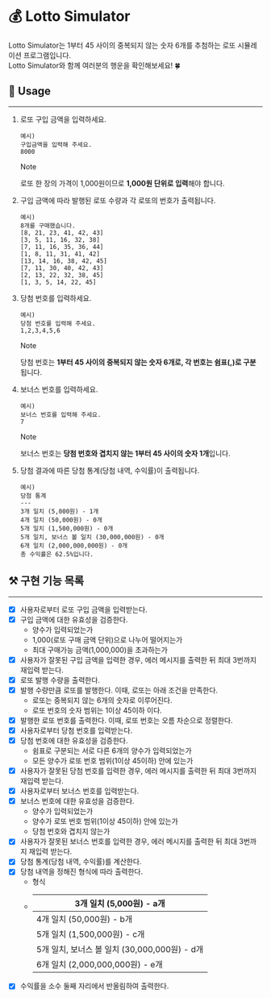 # :moneybag: Lotto Simulator  

Lotto Simulator는 1부터 45 사이의 중복되지 않는 숫자 6개를 추첨하는 로또 시뮬레이션 프로그램입니다.  
Lotto Simulator와 함께 여러분의 행운을 확인해보세요! :four_leaf_clover:  

## :rocket: Usage  

---
1. 로또 구입 금액을 입력하세요.
    ```
    예시) 
    구입금액을 입력해 주세요.
    8000
    ```
    > [!NOTE]  
    > 로또 한 장의 가격이 1,000원이므로 **1,000원 단위로 입력**해야 합니다.  
    
2. 구입 금액에 따라 발행된 로또 수량과 각 로또의 번호가 출력됩니다.
    ```
    예시) 
    8개를 구매했습니다.
    [8, 21, 23, 41, 42, 43] 
    [3, 5, 11, 16, 32, 38] 
    [7, 11, 16, 35, 36, 44] 
    [1, 8, 11, 31, 41, 42] 
    [13, 14, 16, 38, 42, 45] 
    [7, 11, 30, 40, 42, 43] 
    [2, 13, 22, 32, 38, 45] 
    [1, 3, 5, 14, 22, 45]
    ```   
   
3. 당첨 번호를 입력하세요. 
    ```
    예시) 
    당첨 번호를 입력해 주세요.
    1,2,3,4,5,6
    ```
    > [!NOTE]  
    > 당첨 번호는 **1부터 45 사이의 중복되지 않는 숫자 6개로, 각 번호는 쉼표(,)로 구분**됩니다.  

4. 보너스 번호를 입력하세요.
    ```
    예시)
    보너스 번호를 입력해 주세요.
    7
    ```
    > [!NOTE]  
    > 보너스 번호는 **당첨 번호와 겹치지 않는 1부터 45 사이의 숫자 1개**입니다.  

5. 당첨 결과에 따른 당첨 통계(당첨 내역, 수익률)이 출력됩니다.
     ```
    예시)
    당첨 통계
    ---
    3개 일치 (5,000원) - 1개
    4개 일치 (50,000원) - 0개
    5개 일치 (1,500,000원) - 0개
    5개 일치, 보너스 볼 일치 (30,000,000원) - 0개
    6개 일치 (2,000,000,000원) - 0개
    총 수익률은 62.5%입니다.
    ```

## :hammer_and_pick: 구현 기능 목록

---
- [X] 사용자로부터 로또 구입 금액을 입력받는다.
- [X] 구입 금액에 대한 유효성을 검증한다.
    - 양수가 입력되었는가
    - 1,000(로또 구매 금액 단위)으로 나누어 떨어지는가
    - 최대 구매가능 금액(1,000,000)을 초과하는가
- [X] 사용자가 잘못된 구입 금액을 입력한 경우, 에러 메시지를 출력한 뒤 최대 3번까지 재입력 받는다.
- [X] 로또 발행 수량을 출력한다.
- [X] 발행 수량만큼 로또를 발행한다. 이때, 로또는 아래 조건을 만족한다.
    - 로또는 중복되지 않는 6개의 숫자로 이루어진다.
    - 로또 번호의 숫자 범위는 1이상 45이하 이다.
- [X] 발행한 로또 번호를 출력한다. 이때, 로또 번호는 오름 차순으로 정렬한다.
- [X] 사용자로부터 당첨 번호를 입력받는다.
- [X] 당첨 번호에 대한 유효성을 검증한다.
    - 쉼표로 구분되는 서로 다른 6개의 양수가 입력되었는가
    - 모든 양수가 로또 번호 범위(1이상 45이하) 안에 있는가
- [X] 사용자가 잘못된 당첨 번호를 입력한 경우, 에러 메시지를 출력한 뒤 최대 3번까지 재입력 받는다.
- [X] 사용자로부터 보너스 번호를 입력받는다.
- [X] 보너스 번호에 대한 유효성을 검증한다.
    - 양수가 입력되었는가
    - 양수가 로또 번호 범위(1이상 45이하) 안에 있는가
    - 당첨 번호와 겹치지 않는가
- [X] 사용자가 잘못된 보너스 번호를 입력한 경우, 에러 메시지를 출력한 뒤 최대 3번까지 재입력 받는다.
- [X] 당첨 통계(당첨 내역, 수익률)를 계산한다.
- [X] 당첨 내역을 정해진 형식에 따라 출력한다.
    - 형식
    - | 3개 일치 (5,000원) - a개             |
        |---------------------------------|
      | 4개 일치 (50,000원) - b개               |
      | 5개 일치 (1,500,000원) - c개            |
      | 5개 일치, 보너스 볼 일치 (30,000,000원) - d개 |
      | 6개 일치 (2,000,000,000원) - e개        |
- [X] 수익률을 소수 둘째 자리에서 반올림하여 출력한다.